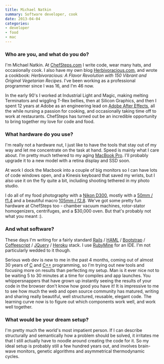 ```yaml
---
title: Michael Natkin
summary: Software developer, cook
date: 2013-04-04
categories:
- developer
- food
- mac
---
```


### Who are you, and what do you do?

I'm Michael Natkin. At [ChefSteps.com](http://www.chefsteps.com/ "A modern cooking school.") I write code, wear many hats, and occasionally cook. I also have my own blog [Herbivoracious.com](http://herbivoracious.com/ "Michael's website."), and wrote a cookbook: *Herbivoracious: A Flavor Revolution with 150 Vibrant and Original Vegetarian Recipes*. I've been working as a professional programmer since I was 16, and I'm 46 now.

In the early 90's I worked at Industrial Light and Magic, making melting Terminators and wiggling T-Rex bellies, then at Silicon Graphics, and then I spent 12 years at Adobe as an engineering lead on [Adobe After Effects][after-effects], all the while nursing a passion for cooking, and occasionally taking time off to work at restaurants. ChefSteps has turned out be an incredible opportunity to bring together my love for code and food.

### What hardware do you use?

I'm really not a hardware nut, I just like to have the tools that stay out of my way and let me concentrate on the task at hand. Speed is mainly what I care about. I'm pretty much tethered to my aging [MacBook Pro][macbook-pro]. I'll probably upgrade it to a new model with a retina display and SSD soon.

At work I dock the Macbook into a couple of big monitors so I can have lots of code windows open, and a Kinesis keyboard that saved my wrists, but I also use it on the fly quite a bit, including shooting tethered in my photo studio.

I do all of my food photography with a [Nikon D300][d300], mostly with a [50mm / f1.4][af-nikkor-50mm-f1.4d] and a beautiful macro [105mm / f2.8][af-vr-micro-nikkor-105mm-f-2.8g-if-ed]. We've got some pretty fun hardware at ChefSteps too - chamber vacuum machines, rotor-stator homogenizers, centrifuges, and a $30,000 oven. But that's probably not what you meant :).

### And what software?

These days I'm writing for a fairly standard [Rails][] / [HAML][] / [Bootstrap][] / [Coffeescript][] / [JQuery][] / [Heroku][] stack. I use [RubyMine][] for an IDE. I'm not particularly wedded to it though.

Serious web dev is new to me in the past 4 months, coming out of almost 30 years of [C][] and [C++][c-plusplus] programming, so I'm trying out new tools and focusing more on results than perfecting my setup. Man is it ever nice not to be waiting 5 to 30 minutes at a time for compiles and app launches. You whippersnappers that have grown up instantly seeing the results of your code in the browser don't know how good you have it! It is impressive to me to see how much the web and open source community has matured, writing and sharing really beautiful, well structured, reusable, elegant code. The learning curve now is to figure out which components work well, and work well together.

### What would be your dream setup?

I'm pretty much the world's most impatient person. If I can describe structurally and semantically how a problem should be solved, it irritates me that I still actually have to noodle around creating the code for it. So my ideal setup is probably still a few hundred years out, and involves brain-wave monitors, genetic algorithms and asymmetrical thermodynamic cycles.

[af-nikkor-50mm-f1.4d]: https://www.nikonusa.com/en/Nikon-Products/Product/Camera-Lenses/1902/AF-NIKKOR-50mm-f%252F1.4D.html "A camera lens."
[af-vr-micro-nikkor-105mm-f-2.8g-if-ed]: https://www.nikonusa.com/en/Nikon-Products/Product/Camera-Lenses/AF-S-VR-Micro-Nikkor-105mm-f%252F2.8G-IF-ED.html "An macro lens."
[after-effects]: https://www.adobe.com/products/aftereffects.html "Motion graphics and video editing software."
[bootstrap]: https://getbootstrap.com/ "A front-end web framework."
[c-plusplus]: https://en.wikipedia.org/wiki/C%2B%2B "A compiled programming language."
[c]: https://en.wikipedia.org/wiki/C_(programming_language) "A compiled programming language."
[coffeescript]: https://coffeescript.org/ "A language that compiles into Javascript."
[d300]: https://en.wikipedia.org/wiki/Nikon_D300 "A 12.3 megapixel DSLR."
[haml]: http://haml.info/ "A markup syntax that generates HTML."
[heroku]: https://www.heroku.com/ "A service for running and deploying Ruby, Node.js, Clojure, Java, Python, and Scala apps."
[jquery]: https://jquery.com/ "A Javascript framework."
[macbook-pro]: https://www.apple.com/macbook-pro/ "A laptop."
[rails]: https://rubyonrails.org/ "A Ruby-based web framework."
[rubymine]: https://www.jetbrains.com/ruby/ "An IDE for Ruby."
